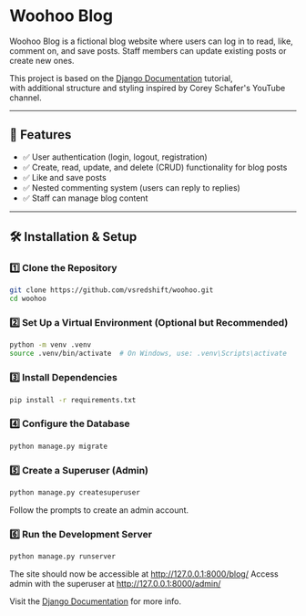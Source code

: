 # Woohoo Blog

Woohoo Blog is a fictional blog website where users can log in to read, like, comment on, and save posts. Staff members can update existing posts or create new ones.

This project is based on the [Django Documentation](https://docs.djangoproject.com/en/stable/) tutorial,  
with additional structure and styling inspired by Corey Schafer's YouTube channel.

---

## 🚀 Features

- ✅ User authentication (login, logout, registration)
- ✅ Create, read, update, and delete (CRUD) functionality for blog posts
- ✅ Like and save posts
- ✅ Nested commenting system (users can reply to replies)
- ✅ Staff can manage blog content

---

## 🛠 Installation & Setup

### 1️⃣ Clone the Repository
```sh
git clone https://github.com/vsredshift/woohoo.git
cd woohoo
```

### 2️⃣ Set Up a Virtual Environment (Optional but Recommended)
```sh
python -m venv .venv
source .venv/bin/activate  # On Windows, use: .venv\Scripts\activate
```

### 3️⃣ Install Dependencies
```sh
pip install -r requirements.txt
```

### 4️⃣ Configure the Database
```sh
python manage.py migrate
```

### 5️⃣ Create a Superuser (Admin)
```sh
python manage.py createsuperuser
```
Follow the prompts to create an admin account.

### 6️⃣ Run the Development Server
```sh
python manage.py runserver
```
The site should now be accessible at http://127.0.0.1:8000/blog/
Access admin with the superuser at http://127.0.0.1:8000/admin/

Visit the [Django Documentation](https://docs.djangoproject.com/en/stable/) for more info.